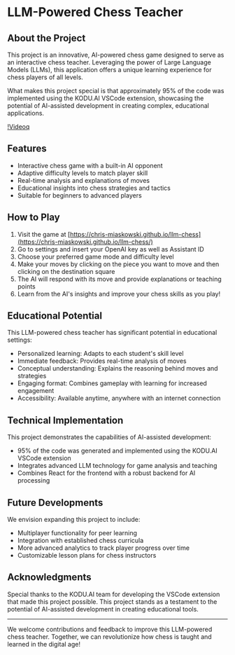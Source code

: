 # LLM-Powered Chess Teacher

## About the Project

This project is an innovative, AI-powered chess game designed to serve as an interactive chess teacher. Leveraging the power of Large Language Models (LLMs), this application offers a unique learning experience for chess players of all levels. 

What makes this project special is that approximately 95% of the code was implemented using the KODU.AI VSCode extension, showcasing the potential of  AI-assisted development in creating complex, educational applications.

[!Videoq](https://www.youtube.com/watch?v=J1jD4J2Y_qo)

## Features

- Interactive chess game with a built-in AI opponent
- Adaptive difficulty levels to match player skill
- Real-time analysis and explanations of moves
- Educational insights into chess strategies and tactics
- Suitable for beginners to advanced players

## How to Play

1. Visit the game at [https://chris-miaskowski.github.io/llm-chess](https://chris-miaskowski.github.io/llm-chess/)
2. Go to settings and insert your OpenAI key as well as Assistant ID
3. Choose your preferred game mode and difficulty level
4. Make your moves by clicking on the piece you want to move and then clicking on the destination square
5. The AI will respond with its move and provide explanations or teaching points
6. Learn from the AI's insights and improve your chess skills as you play!

## Educational Potential

This LLM-powered chess teacher has significant potential in educational settings:

- Personalized learning: Adapts to each student's skill level
- Immediate feedback: Provides real-time analysis of moves
- Conceptual understanding: Explains the reasoning behind moves and strategies
- Engaging format: Combines gameplay with learning for increased engagement
- Accessibility: Available anytime, anywhere with an internet connection

## Technical Implementation

This project demonstrates the capabilities of AI-assisted development:

- 95% of the code was generated and implemented using the KODU.AI VSCode extension
- Integrates advanced LLM technology for game analysis and teaching
- Combines React for the frontend with a robust backend for AI processing

## Future Developments

We envision expanding this project to include:

- Multiplayer functionality for peer learning
- Integration with established chess curricula
- More advanced analytics to track player progress over time
- Customizable lesson plans for chess instructors

## Acknowledgments

Special thanks to the KODU.AI team for developing the VSCode extension that made this project possible. This project stands as a testament to the potential of AI-assisted development in creating educational tools.

---

We welcome contributions and feedback to improve this LLM-powered chess teacher. Together, we can revolutionize how chess is taught and learned in the digital age!
